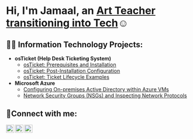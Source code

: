 <h1>Hi, I'm Jamaal, an <a href="https://www.linkedin.com/in/jamaal-gamble-9b193256/">Art Teacher transitioning into Tech</a>☺</h1>

<h2>👨‍💻 Information Technology Projects:</h2>

- <b>osTicket (Help Desk Ticketing System)</b>
  - [osTicket: Prerequisites and Installation](https://github.com/jgamblejoj/osticket-prereqs)
  - [osTicket: Post-Installation Configuration](https://github.com/jgamblejoj/post-install-config)
  - [osTicket: Ticket Lifecycle Examples](https://github.com/jgamblejoj/ticket-lifecycle)
- <b>Microsoft Azure</b>
  - [Configuring On-premises Active Directory within Azure VMs](https://github.com/jgamblejoj/configure-ad)
  - [Network Security Groups (NSGs) and Inspecting Network Protocols](https://github.com/jgamblejoj/azure-network-protocols)

<h2>🤳Connect with me:</h2>

[<img align="left" alt="Jamaal | LinkedIn" width="22px" src="https://cdn.jsdelivr.net/npm/simple-icons@v3/icons/linkedin.svg" />][linkedin]
[<img align="left" alt="Jamaal | Twitter" width="22px" src="https://cdn.jsdelivr.net/npm/simple-icons@v3/icons/twitter.svg" />][twitter]
[<img align="left" alt="Jamaal | Instagram" width="22px" src="https://cdn.jsdelivr.net/npm/simple-icons@v3/icons/instagram.svg" />][instagram]

[linkedin]: https://www.linkedin.com/in/jamaal-gamble-9b193256/
[twitter]: https://twitter.com/Jamaal11753876
[instagram]: https://www.instagram.com/gmblphoto/

